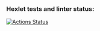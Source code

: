 ### Hexlet tests and linter status:
[![Actions Status](https://github.com/evgeniy1503/java-project-72/workflows/hexlet-check/badge.svg)](https://github.com/evgeniy1503/java-project-72/actions)
